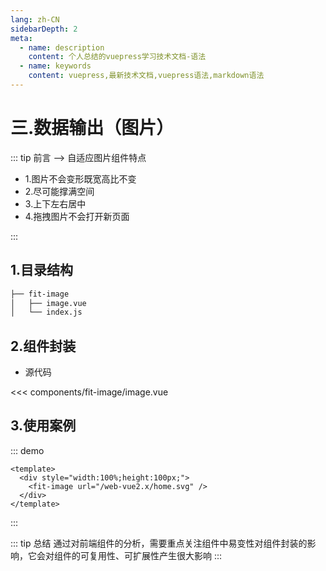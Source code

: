 ```yaml
---
lang: zh-CN
sidebarDepth: 2
meta:
  - name: description
    content: 个人总结的vuepress学习技术文档-语法
  - name: keywords
    content: vuepress,最新技术文档,vuepress语法,markdown语法
---
```


# 三.数据输出（图片）

::: tip 前言 --> 自适应图片组件特点

- 1.图片不会变形既宽高比不变
- 2.尽可能撑满空间
- 3.上下左右居中
- 4.拖拽图片不会打开新页面

:::

## 1.目录结构

```sh
├── fit-image
│   ├── image.vue
│   └── index.js
```

## 2.组件封装

- 源代码

<<< components/fit-image/image.vue

## 3.使用案例

::: demo

```vue
<template>
  <div style="width:100%;height:100px;">
    <fit-image url="/web-vue2.x/home.svg" />
  </div>
</template>
```

:::

::: tip 总结
通过对前端组件的分析，需要重点关注组件中易变性对组件封装的影响，它会对组件的可复用性、可扩展性产生很大影响
:::

